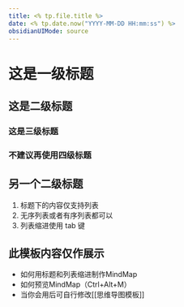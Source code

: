 ```yaml
---
title: <% tp.file.title %>
date: <% tp.date.now("YYYY-MM-DD HH:mm:ss") %>
obsidianUIMode: source
---
```


<!--可使用快捷键`Ctrl+Alt+M`预览思维导图。-->

# 这是一级标题

## 这是二级标题

### 这是三级标题

### 不建议再使用四级标题

## 另一个二级标题

1. 标题下的内容仅支持列表
2. 无序列表或者有序列表都可以
3. 列表缩进使用 tab 键

## 此模板内容仅作展示

- 如何用标题和列表缩进制作MindMap
- 如何预览MindMap（Ctrl+Alt+M）
- 当你会用后可自行修改[[思维导图模板]]